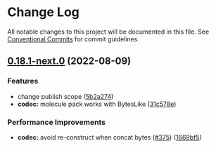 # Change Log

All notable changes to this project will be documented in this file.
See [Conventional Commits](https://conventionalcommits.org) for commit guidelines.

## [0.18.1-next.0](https://github.com/PainterPuppets/lumos/compare/v0.18.0...v0.18.1-next.0) (2022-08-09)


### Features

* change publish scope ([5b2a274](https://github.com/PainterPuppets/lumos/commit/5b2a2741d18009f0d54987ee5c884f806d0ed4d6))
* **codec:** molecule pack works with BytesLike ([31c578e](https://github.com/PainterPuppets/lumos/commit/31c578e65f6379437ac123bf1ffbfadb646d8897))


### Performance Improvements

* **codec:** avoid re-construct when concat bytes ([#375](https://github.com/PainterPuppets/lumos/issues/375)) ([1669bf5](https://github.com/PainterPuppets/lumos/commit/1669bf527c2cdaf00686a238149ed54376918afa))
